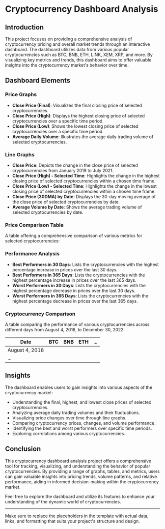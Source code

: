# Cryptocurrency Dashboard Analysis

## Introduction

This project focuses on providing a comprehensive analysis of cryptocurrency pricing and overall market trends through an interactive dashboard. The dashboard utilizes data from various popular cryptocurrencies such as BTC, BNB, ETH, LINK, XEM, XRP, and more. By visualizing key metrics and trends, this dashboard aims to offer valuable insights into the cryptocurrency market's behavior over time.


## Dashboard Elements

### Price Graphs

- **Close Price (Final)**: Visualizes the final closing price of selected cryptocurrencies.
- **Close Price (High)**: Displays the highest closing price of selected cryptocurrencies over a specific time period.
- **Close Price (Low)**: Shows the lowest closing price of selected cryptocurrencies over a specific time period.
- **Average Daily Volume**: Illustrates the average daily trading volume of selected cryptocurrencies.

### Line Graphs

- **Close Price**: Depicts the change in the close price of selected cryptocurrencies from January 2019 to July 2021.
- **Close Price (High) - Selected Time**: Highlights the change in the highest closing price of selected cryptocurrencies within a chosen time frame.
- **Close Price (Low) - Selected Time**: Highlights the change in the lowest closing price of selected cryptocurrencies within a chosen time frame.
- **Close Price (30DMA) by Date**: Displays the 30-day moving average of the close price of selected cryptocurrencies by date.
- **Average Volume by Date**: Shows the average trading volume of selected cryptocurrencies by date.

### Price Comparison Table

A table offering a comprehensive comparison of various metrics for selected cryptocurrencies:


### Performance Analysis

- **Best Performers in 30 Days**: Lists the cryptocurrencies with the highest percentage increase in prices over the last 30 days.
- **Best Performers in 365 Days**: Lists the cryptocurrencies with the highest percentage increase in prices over the last 365 days.
- **Worst Performers in 30 Days**: Lists the cryptocurrencies with the highest percentage decrease in prices over the last 30 days.
- **Worst Performers in 365 Days**: Lists the cryptocurrencies with the highest percentage decrease in prices over the last 365 days.

### Cryptocurrency Comparison

A table comparing the performance of various cryptocurrencies across different days from August 4, 2018, to December 30, 2022:

| Date            | BTC           | BNB           | ETH           | ...           |
|-----------------|---------------|---------------|---------------|---------------|
| August 4, 2018 |               |               |               |               |
| ...             |               |               |               |               |

## Insights

The dashboard enables users to gain insights into various aspects of the cryptocurrency market:

- Understanding the final, highest, and lowest close prices of selected cryptocurrencies.
- Analyzing average daily trading volumes and their fluctuations.
- Visualizing price changes over time through line graphs.
- Comparing cryptocurrency prices, changes, and volume performance.
- Identifying the best and worst performers over specific time periods.
- Exploring correlations among various cryptocurrencies.

## Conclusion

This cryptocurrency dashboard analysis project offers a comprehensive tool for tracking, visualizing, and understanding the behavior of popular cryptocurrencies. By providing a range of graphs, tables, and metrics, users can gain valuable insights into pricing trends, volume patterns, and relative performance, aiding in informed decision-making within the cryptocurrency market.

Feel free to explore the dashboard and utilize its features to enhance your understanding of the dynamic world of cryptocurrencies.

---

Make sure to replace the placeholders in the template with actual data, links, and formatting that suits your project's structure and design.
